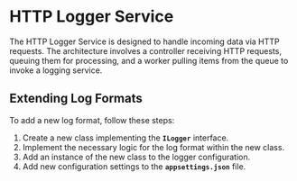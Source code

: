 # HTTP Logger Service
The HTTP Logger Service is designed to handle incoming data via HTTP requests. The architecture involves a controller receiving HTTP requests, queuing them for processing, and a worker pulling items from the queue to invoke a logging service.

## Extending Log Formats
To add a new log format, follow these steps:
1. Create a new class implementing the **`ILogger`** interface.
2. Implement the necessary logic for the log format within the new class.
3. Add an instance of the new class to the logger configuration.
4. Add new configuration settings to the **`appsettings.json`** file.
